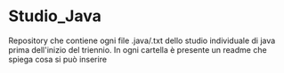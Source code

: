 # Studio_Java
Repository che contiene ogni file .java/.txt dello studio individuale di java prima dell'inizio del triennio.
In ogni cartella è presente un readme che spiega cosa si può inserire
